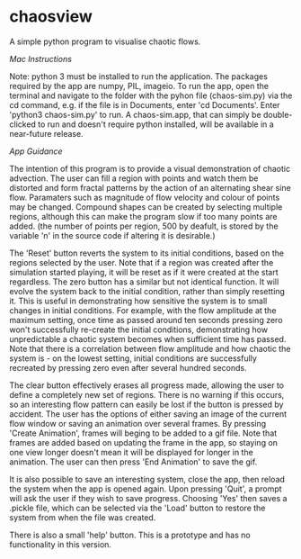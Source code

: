 # chaosview
A simple python program to visualise chaotic flows.

*Mac Instructions*

Note: python 3 must be installed to run the application. The packages required by the app are numpy, PIL, imageio.
To run the app, open the terminal and navigate to the folder with the pyhon file (chaos-sim.py) via the cd command,
e.g. if the file is in Documents, enter 'cd Documents'.
Enter 'python3 chaos-sim.py' to run.
A chaos-sim.app, that can simply be double-clicked to run and doesn't require python installed, will be available in a near-future release.

*App Guidance*

  The intention of this program is to provide a visual demonstration of chaotic advection. The user can fill a region with points and watch them be distorted and form fractal patterns by the action of an alternating shear sine flow. Paramaters such as magnitude of flow velocity and colour of points may be changed. Compound shapes can be created by selecting multiple regions, although this can make the program slow if too many points are added. (the number of points per region, 500 by deafult, is stored by the variable 'n' in the source code if altering it is desirable.)
  
  The 'Reset' button reverts the system to its initial conditions, based on the regions selected by the user. Note that if a region was created after the simulation started playing, it will be reset as if it were created at the start regardless.
 The zero button has a similar but not identical function. It will evolve the system back to the initial condition, rather than simply resetting it. This is useful in demonstrating how sensitive the system is to small changes in initial conditions. For example, with the flow amplitude at the maximum setting, once time as passed around ten seconds pressing zero won't successfully re-create the initial conditions, demonstrating how unpredictable a chaotic system becomes when sufficient time has passed. Note that there is a correlation between flow amplitude and how chaotic the system is - on the lowest setting, initial conditions are successfully recreated by pressing zero even after several hundred seconds.
 
  The clear button effectively erases all progress made, allowing the user to define a completely new set of regions. There is no warning if this occurs, so an interesting flow pattern can easily be lost if the button is pressed by accident.
  The user has the options of either saving an image of the current flow window or saving an animation over several frames. By pressing 'Create Animation', frames will beging to be added to a gif file. Note that frames are added based on updating the frame in the app, so staying on one view longer doesn't mean it will be displayed for longer in the animation. The user can then press 'End Animation' to save the gif.
  
  It is also possible to save an interesting system, close the app, then reload the system when the app is opened again. Upon pressing 'Quit', a prompt will ask the user if they wish to save progress. Choosing 'Yes' then saves a .pickle file, which can be selected via the 'Load' button to restore the system from when the file was created.
  
  There is also a small 'help' button. This is a prototype and has no functionality in this version.
